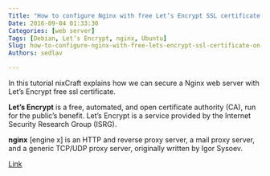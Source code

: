 ```yaml
---
Title: "How to configure Nginx with free Let’s Encrypt SSL certificate on Debian/Ubuntu"
Date: 2016-09-04 01:33:30
Categories: [web server]
Tags: [Debian, Let’s Encrypt, nginx, Ubuntu]
Slug: how-to-configure-nginx-with-free-lets-encrypt-ssl-certificate-on-debianubuntu
Authors: sedlav

---
```

In this tutorial nixCraft explains how we can secure a Nginx web server with Let’s Encrypt free ssl certificate.

**Let’s Encrypt** is a free, automated, and open certificate authority (CA), run for the public’s benefit. Let’s Encrypt is a service provided by the Internet Security Research Group (ISRG).

**nginx** [engine x] is an HTTP and reverse proxy server, a mail proxy server, and a generic TCP/UDP proxy server, originally written by Igor Sysoev.

[Link](http://www.cyberciti.biz/faq/how-to-configure-nginx-with-free-lets-encrypt-ssl-certificate-on-debian-or-ubuntu-linux/)
